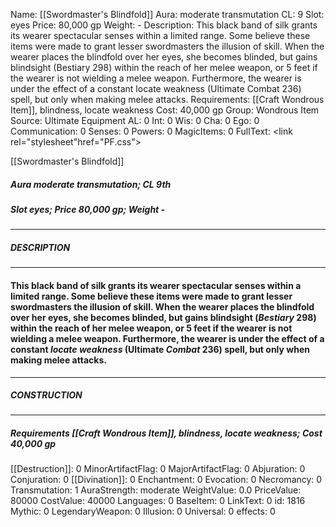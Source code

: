 Name: [[Swordmaster's Blindfold]]
Aura: moderate transmutation
CL: 9
Slot: eyes
Price: 80,000 gp
Weight: -
Description: This black band of silk grants its wearer spectacular senses within a limited range. Some believe these items were made to grant lesser swordmasters the illusion of skill. When the wearer places the blindfold over her eyes, she becomes blinded, but gains blindsight (Bestiary 298) within the reach of her melee weapon, or 5 feet if the wearer is not wielding a melee weapon. Furthermore, the wearer is under the effect of a constant locate weakness (Ultimate Combat 236) spell, but only when making melee attacks.
Requirements: [[Craft Wondrous Item]], blindness, locate weakness
Cost: 40,000 gp
Group: Wondrous Item
Source: Ultimate Equipment
AL: 0
Int: 0
Wis: 0
Cha: 0
Ego: 0
Communication: 0
Senses: 0
Powers: 0
MagicItems: 0
FullText: <link rel="stylesheet"href="PF.css"><div class="heading"><p class="alignleft">[[Swordmaster's Blindfold]]</p><div style="clear: both;"></div></div><div><h5><b>Aura </b>moderate transmutation; <b>CL </b>9th</h5><h5><b>Slot </b>eyes; <b>Price </b>80,000 gp; <b>Weight </b>-</h5></div><hr/><div><h5><b>DESCRIPTION</b></h5></div><hr/><div><h4><p>This black band of silk grants its wearer spectacular senses within a limited range. Some believe these items were made to grant lesser swordmasters the illusion of skill. When the wearer places the blindfold over her eyes, she becomes blinded, but gains blindsight (<i>Bestiary</i> 298) within the reach of her melee weapon, or 5 feet if the wearer is not wielding a melee weapon. Furthermore, the wearer is under the effect of a constant <i>locate weakness</i> (Ultimate <i>Combat</i> 236) spell, but only when making melee attacks.</p></h4></div><hr/><div><h5><b>CONSTRUCTION</b></h5></div><hr/><div><h5><b>Requirements </b>[[Craft Wondrous Item]], <i>blindness</i>, <i>locate weakness</i>; <b>Cost </b>40,000 gp</h5></div>
[[Destruction]]: 0
MinorArtifactFlag: 0
MajorArtifactFlag: 0
Abjuration: 0
Conjuration: 0
[[Divination]]: 0
Enchantment: 0
Evocation: 0
Necromancy: 0
Transmutation: 1
AuraStrength: moderate
WeightValue: 0.0
PriceValue: 80000
CostValue: 40000
Languages: 0
BaseItem: 0
LinkText: 0
id: 1816
Mythic: 0
LegendaryWeapon: 0
Illusion: 0
Universal: 0
effects: 0
